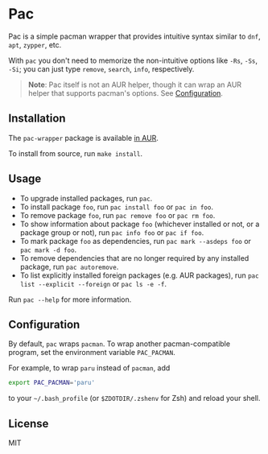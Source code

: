# Pac

Pac is a simple pacman wrapper that provides intuitive syntax similar to
`dnf`, `apt`, `zypper`, etc.

With `pac` you don't need to memorize the non-intuitive options like
`-Rs`, `-Ss`, `-Si`; you can just type `remove`, `search`, `info`,
respectively.

> **Note**: Pac itself is not an AUR helper, though it can wrap an AUR helper
> that supports pacman's options. See [Configuration](#configuration).

## Installation

The `pac-wrapper` package is available
[in AUR](https://aur.archlinux.org/packages/pac-wrapper).

To install from source, run `make install`.

## Usage

- To upgrade installed packages, run `pac`.
- To install package `foo`, run `pac install foo` or `pac in foo`.
- To remove package `foo`, run `pac remove foo` or `pac rm foo`.
- To show information about package `foo` (whichever installed or not, or a
  package group or not), run `pac info foo` or `pac if foo`.
- To mark package `foo` as dependencies, run `pac mark --asdeps foo` or
  `pac mark -d foo`.
- To remove dependencies that are no longer required by any installed package,
  run `pac autoremove`.
- To list explicitly installed foreign packages (e.g. AUR packages), run
  `pac list --explicit --foreign` or `pac ls -e -f`.

Run `pac --help` for more information.

## Configuration

By default, `pac` wraps `pacman`. To wrap another pacman-compatible program,
set the environment variable `PAC_PACMAN`.

For example, to wrap `paru` instead of `pacman`, add

```sh
export PAC_PACMAN='paru'
```

to your `~/.bash_profile` (or `$ZDOTDIR/.zshenv` for Zsh) and reload your shell.

## License

MIT
